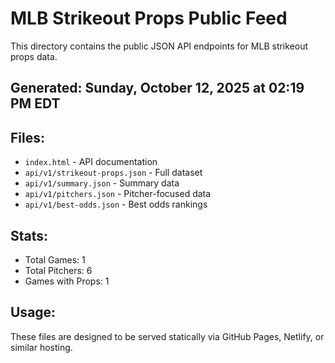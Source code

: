 # MLB Strikeout Props Public Feed

This directory contains the public JSON API endpoints for MLB strikeout props data.

## Generated: Sunday, October 12, 2025 at 02:19 PM EDT

## Files:
- `index.html` - API documentation
- `api/v1/strikeout-props.json` - Full dataset
- `api/v1/summary.json` - Summary data
- `api/v1/pitchers.json` - Pitcher-focused data  
- `api/v1/best-odds.json` - Best odds rankings

## Stats:
- Total Games: 1
- Total Pitchers: 6
- Games with Props: 1

## Usage:
These files are designed to be served statically via GitHub Pages, Netlify, or similar hosting.
